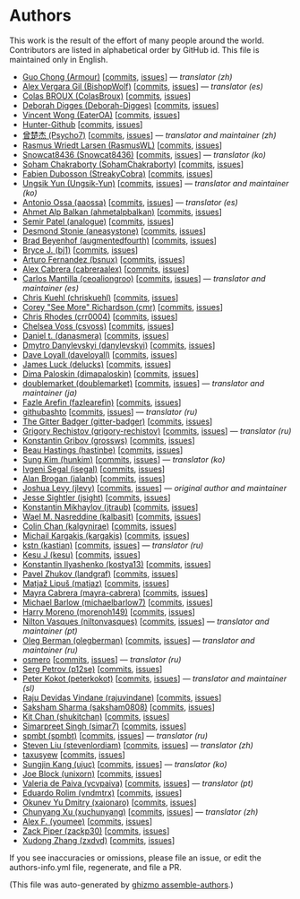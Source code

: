 # Authors

This work is the result of the effort of many people around the world.
Contributors are listed in alphabetical order by GitHub id.
This file is maintained only in English.


* [Guo Chong (Armour)](https://github.com/Armour) [[commits](https://github.com/jlevy/the-art-of-command-line/commits?author=Armour), [issues](https://github.com/jlevy/the-art-of-command-line/issues?q=author%3AArmour)] — _translator (zh)_
* [Alex Vergara Gil (BishopWolf)](https://github.com/BishopWolf) [[commits](https://github.com/jlevy/the-art-of-command-line/commits?author=BishopWolf), [issues](https://github.com/jlevy/the-art-of-command-line/issues?q=author%3ABishopWolf)] — _translator (es)_
* [Colas BROUX (ColasBroux)](https://github.com/ColasBroux) [[commits](https://github.com/jlevy/the-art-of-command-line/commits?author=ColasBroux), [issues](https://github.com/jlevy/the-art-of-command-line/issues?q=author%3AColasBroux)]
* [Deborah Digges (Deborah-Digges)](https://github.com/Deborah-Digges) [[commits](https://github.com/jlevy/the-art-of-command-line/commits?author=Deborah-Digges), [issues](https://github.com/jlevy/the-art-of-command-line/issues?q=author%3ADeborah-Digges)]
* [Vincent Wong (EaterOA)](https://github.com/EaterOA) [[commits](https://github.com/jlevy/the-art-of-command-line/commits?author=EaterOA), [issues](https://github.com/jlevy/the-art-of-command-line/issues?q=author%3AEaterOA)]
* [Hunter-Github](https://github.com/Hunter-Github) [[commits](https://github.com/jlevy/the-art-of-command-line/commits?author=Hunter-Github), [issues](https://github.com/jlevy/the-art-of-command-line/issues?q=author%3AHunter-Github)]
* [曾楚杰 (Psycho7)](https://github.com/Psycho7) [[commits](https://github.com/jlevy/the-art-of-command-line/commits?author=Psycho7), [issues](https://github.com/jlevy/the-art-of-command-line/issues?q=author%3APsycho7)] — _translator and maintainer (zh)_
* [Rasmus Wriedt Larsen (RasmusWL)](https://github.com/RasmusWL) [[commits](https://github.com/jlevy/the-art-of-command-line/commits?author=RasmusWL), [issues](https://github.com/jlevy/the-art-of-command-line/issues?q=author%3ARasmusWL)]
* [Snowcat8436 (Snowcat8436)](https://github.com/Snowcat8436) [[commits](https://github.com/jlevy/the-art-of-command-line/commits?author=Snowcat8436), [issues](https://github.com/jlevy/the-art-of-command-line/issues?q=author%3ASnowcat8436)] — _translator (ko)_
* [Soham Chakraborty (SohamChakraborty)](https://github.com/SohamChakraborty) [[commits](https://github.com/jlevy/the-art-of-command-line/commits?author=SohamChakraborty), [issues](https://github.com/jlevy/the-art-of-command-line/issues?q=author%3ASohamChakraborty)]
* [Fabien Dubosson (StreakyCobra)](https://github.com/StreakyCobra) [[commits](https://github.com/jlevy/the-art-of-command-line/commits?author=StreakyCobra), [issues](https://github.com/jlevy/the-art-of-command-line/issues?q=author%3AStreakyCobra)]
* [Ungsik Yun (Ungsik-Yun)](https://github.com/Ungsik-Yun) [[commits](https://github.com/jlevy/the-art-of-command-line/commits?author=Ungsik-Yun), [issues](https://github.com/jlevy/the-art-of-command-line/issues?q=author%3AUngsik-Yun)] — _translator and maintainer (ko)_
* [Antonio Ossa (aaossa)](https://github.com/aaossa) [[commits](https://github.com/jlevy/the-art-of-command-line/commits?author=aaossa), [issues](https://github.com/jlevy/the-art-of-command-line/issues?q=author%3Aaaossa)] — _translator (es)_
* [Ahmet Alp Balkan (ahmetalpbalkan)](https://github.com/ahmetalpbalkan) [[commits](https://github.com/jlevy/the-art-of-command-line/commits?author=ahmetalpbalkan), [issues](https://github.com/jlevy/the-art-of-command-line/issues?q=author%3Aahmetalpbalkan)]
* [Semir Patel (analogue)](https://github.com/analogue) [[commits](https://github.com/jlevy/the-art-of-command-line/commits?author=analogue), [issues](https://github.com/jlevy/the-art-of-command-line/issues?q=author%3Aanalogue)]
* [Desmond Stonie (aneasystone)](https://github.com/aneasystone) [[commits](https://github.com/jlevy/the-art-of-command-line/commits?author=aneasystone), [issues](https://github.com/jlevy/the-art-of-command-line/issues?q=author%3Aaneasystone)]
* [Brad Beyenhof (augmentedfourth)](https://github.com/augmentedfourth) [[commits](https://github.com/jlevy/the-art-of-command-line/commits?author=augmentedfourth), [issues](https://github.com/jlevy/the-art-of-command-line/issues?q=author%3Aaugmentedfourth)]
* [Bryce J. (bj1)](https://github.com/bj1) [[commits](https://github.com/jlevy/the-art-of-command-line/commits?author=bj1), [issues](https://github.com/jlevy/the-art-of-command-line/issues?q=author%3Abj1)]
* [Arturo Fernandez (bsnux)](https://github.com/bsnux) [[commits](https://github.com/jlevy/the-art-of-command-line/commits?author=bsnux), [issues](https://github.com/jlevy/the-art-of-command-line/issues?q=author%3Absnux)]
* [Alex Cabrera (cabreraalex)](https://github.com/cabreraalex) [[commits](https://github.com/jlevy/the-art-of-command-line/commits?author=cabreraalex), [issues](https://github.com/jlevy/the-art-of-command-line/issues?q=author%3Acabreraalex)]
* [Carlos Mantilla (ceoaliongroo)](https://github.com/ceoaliongroo) [[commits](https://github.com/jlevy/the-art-of-command-line/commits?author=ceoaliongroo), [issues](https://github.com/jlevy/the-art-of-command-line/issues?q=author%3Aceoaliongroo)] — _translator and maintainer (es)_
* [Chris Kuehl (chriskuehl)](https://github.com/chriskuehl) [[commits](https://github.com/jlevy/the-art-of-command-line/commits?author=chriskuehl), [issues](https://github.com/jlevy/the-art-of-command-line/issues?q=author%3Achriskuehl)]
* [Corey "See More" Richardson (cmr)](https://github.com/cmr) [[commits](https://github.com/jlevy/the-art-of-command-line/commits?author=cmr), [issues](https://github.com/jlevy/the-art-of-command-line/issues?q=author%3Acmr)]
* [Chris Rhodes (crr0004)](https://github.com/crr0004) [[commits](https://github.com/jlevy/the-art-of-command-line/commits?author=crr0004), [issues](https://github.com/jlevy/the-art-of-command-line/issues?q=author%3Acrr0004)]
* [Chelsea Voss (csvoss)](https://github.com/csvoss) [[commits](https://github.com/jlevy/the-art-of-command-line/commits?author=csvoss), [issues](https://github.com/jlevy/the-art-of-command-line/issues?q=author%3Acsvoss)]
* [Daniel t. (danasmera)](https://github.com/danasmera) [[commits](https://github.com/jlevy/the-art-of-command-line/commits?author=danasmera), [issues](https://github.com/jlevy/the-art-of-command-line/issues?q=author%3Adanasmera)]
* [Dmytro Danylevskyi (danylevskyi)](https://github.com/danylevskyi) [[commits](https://github.com/jlevy/the-art-of-command-line/commits?author=danylevskyi), [issues](https://github.com/jlevy/the-art-of-command-line/issues?q=author%3Adanylevskyi)]
* [Dave Loyall (daveloyall)](https://github.com/daveloyall) [[commits](https://github.com/jlevy/the-art-of-command-line/commits?author=daveloyall), [issues](https://github.com/jlevy/the-art-of-command-line/issues?q=author%3Adaveloyall)]
* [James Luck (delucks)](https://github.com/delucks) [[commits](https://github.com/jlevy/the-art-of-command-line/commits?author=delucks), [issues](https://github.com/jlevy/the-art-of-command-line/issues?q=author%3Adelucks)]
* [Dima Paloskin (dimapaloskin)](https://github.com/dimapaloskin) [[commits](https://github.com/jlevy/the-art-of-command-line/commits?author=dimapaloskin), [issues](https://github.com/jlevy/the-art-of-command-line/issues?q=author%3Adimapaloskin)]
* [doublemarket (doublemarket)](https://github.com/doublemarket) [[commits](https://github.com/jlevy/the-art-of-command-line/commits?author=doublemarket), [issues](https://github.com/jlevy/the-art-of-command-line/issues?q=author%3Adoublemarket)] — _translator and maintainer (ja)_
* [Fazle Arefin (fazlearefin)](https://github.com/fazlearefin) [[commits](https://github.com/jlevy/the-art-of-command-line/commits?author=fazlearefin), [issues](https://github.com/jlevy/the-art-of-command-line/issues?q=author%3Afazlearefin)]
* [githubashto](https://github.com/githubashto) [[commits](https://github.com/jlevy/the-art-of-command-line/commits?author=githubashto), [issues](https://github.com/jlevy/the-art-of-command-line/issues?q=author%3Agithubashto)] — _translator (ru)_
* [The Gitter Badger (gitter-badger)](https://github.com/gitter-badger) [[commits](https://github.com/jlevy/the-art-of-command-line/commits?author=gitter-badger), [issues](https://github.com/jlevy/the-art-of-command-line/issues?q=author%3Agitter-badger)]
* [Grigory Rechistov (grigory-rechistov)](https://github.com/grigory-rechistov) [[commits](https://github.com/jlevy/the-art-of-command-line/commits?author=grigory-rechistov), [issues](https://github.com/jlevy/the-art-of-command-line/issues?q=author%3Agrigory-rechistov)] — _translator (ru)_
* [Konstantin Gribov (grossws)](https://github.com/grossws) [[commits](https://github.com/jlevy/the-art-of-command-line/commits?author=grossws), [issues](https://github.com/jlevy/the-art-of-command-line/issues?q=author%3Agrossws)]
* [Beau Hastings (hastinbe)](https://github.com/hastinbe) [[commits](https://github.com/jlevy/the-art-of-command-line/commits?author=hastinbe), [issues](https://github.com/jlevy/the-art-of-command-line/issues?q=author%3Ahastinbe)]
* [Sung Kim (hunkim)](https://github.com/hunkim) [[commits](https://github.com/jlevy/the-art-of-command-line/commits?author=hunkim), [issues](https://github.com/jlevy/the-art-of-command-line/issues?q=author%3Ahunkim)] — _translator (ko)_
* [Ivgeni Segal (isegal)](https://github.com/isegal) [[commits](https://github.com/jlevy/the-art-of-command-line/commits?author=isegal), [issues](https://github.com/jlevy/the-art-of-command-line/issues?q=author%3Aisegal)]
* [Alan Brogan (jalanb)](https://github.com/jalanb) [[commits](https://github.com/jlevy/the-art-of-command-line/commits?author=jalanb), [issues](https://github.com/jlevy/the-art-of-command-line/issues?q=author%3Ajalanb)]
* [Joshua Levy (jlevy)](https://github.com/jlevy) [[commits](https://github.com/jlevy/the-art-of-command-line/commits?author=jlevy), [issues](https://github.com/jlevy/the-art-of-command-line/issues?q=author%3Ajlevy)] — _original author and maintainer_
* [Jesse Sightler (jsight)](https://github.com/jsight) [[commits](https://github.com/jlevy/the-art-of-command-line/commits?author=jsight), [issues](https://github.com/jlevy/the-art-of-command-line/issues?q=author%3Ajsight)]
* [Konstantin Mikhaylov (jtraub)](https://github.com/jtraub) [[commits](https://github.com/jlevy/the-art-of-command-line/commits?author=jtraub), [issues](https://github.com/jlevy/the-art-of-command-line/issues?q=author%3Ajtraub)]
* [Wael M. Nasreddine (kalbasit)](https://github.com/kalbasit) [[commits](https://github.com/jlevy/the-art-of-command-line/commits?author=kalbasit), [issues](https://github.com/jlevy/the-art-of-command-line/issues?q=author%3Akalbasit)]
* [Colin Chan (kalgynirae)](https://github.com/kalgynirae) [[commits](https://github.com/jlevy/the-art-of-command-line/commits?author=kalgynirae), [issues](https://github.com/jlevy/the-art-of-command-line/issues?q=author%3Akalgynirae)]
* [Michail Kargakis (kargakis)](https://github.com/kargakis) [[commits](https://github.com/jlevy/the-art-of-command-line/commits?author=kargakis), [issues](https://github.com/jlevy/the-art-of-command-line/issues?q=author%3Akargakis)]
* [kstn (kastian)](https://github.com/kastian) [[commits](https://github.com/jlevy/the-art-of-command-line/commits?author=kastian), [issues](https://github.com/jlevy/the-art-of-command-line/issues?q=author%3Akastian)] — _translator (ru)_
* [Kesu J (kesu)](https://github.com/kesu) [[commits](https://github.com/jlevy/the-art-of-command-line/commits?author=kesu), [issues](https://github.com/jlevy/the-art-of-command-line/issues?q=author%3Akesu)]
* [Konstantin Ilyashenko (kostya13)](https://github.com/kostya13) [[commits](https://github.com/jlevy/the-art-of-command-line/commits?author=kostya13), [issues](https://github.com/jlevy/the-art-of-command-line/issues?q=author%3Akostya13)]
* [Pavel Zhukov (landgraf)](https://github.com/landgraf) [[commits](https://github.com/jlevy/the-art-of-command-line/commits?author=landgraf), [issues](https://github.com/jlevy/the-art-of-command-line/issues?q=author%3Alandgraf)]
* [Matjaž Lipuš (matjaz)](https://github.com/matjaz) [[commits](https://github.com/jlevy/the-art-of-command-line/commits?author=matjaz), [issues](https://github.com/jlevy/the-art-of-command-line/issues?q=author%3Amatjaz)]
* [Mayra Cabrera (mayra-cabrera)](https://github.com/mayra-cabrera) [[commits](https://github.com/jlevy/the-art-of-command-line/commits?author=mayra-cabrera), [issues](https://github.com/jlevy/the-art-of-command-line/issues?q=author%3Amayra-cabrera)]
* [Michael Barlow (michaelbarlow7)](https://github.com/michaelbarlow7) [[commits](https://github.com/jlevy/the-art-of-command-line/commits?author=michaelbarlow7), [issues](https://github.com/jlevy/the-art-of-command-line/issues?q=author%3Amichaelbarlow7)]
* [Harry Moreno (morenoh149)](https://github.com/morenoh149) [[commits](https://github.com/jlevy/the-art-of-command-line/commits?author=morenoh149), [issues](https://github.com/jlevy/the-art-of-command-line/issues?q=author%3Amorenoh149)]
* [Nilton Vasques (niltonvasques)](https://github.com/niltonvasques) [[commits](https://github.com/jlevy/the-art-of-command-line/commits?author=niltonvasques), [issues](https://github.com/jlevy/the-art-of-command-line/issues?q=author%3Aniltonvasques)] — _translator and maintainer (pt)_
* [Oleg Berman (olegberman)](https://github.com/olegberman) [[commits](https://github.com/jlevy/the-art-of-command-line/commits?author=olegberman), [issues](https://github.com/jlevy/the-art-of-command-line/issues?q=author%3Aolegberman)] — _translator and maintainer (ru)_
* [osmero](https://github.com/osmero) [[commits](https://github.com/jlevy/the-art-of-command-line/commits?author=osmero), [issues](https://github.com/jlevy/the-art-of-command-line/issues?q=author%3Aosmero)] — _translator (ru)_
* [Serg Petrov (p12se)](https://github.com/p12se) [[commits](https://github.com/jlevy/the-art-of-command-line/commits?author=p12se), [issues](https://github.com/jlevy/the-art-of-command-line/issues?q=author%3Ap12se)]
* [Peter Kokot (peterkokot)](https://github.com/peterkokot) [[commits](https://github.com/jlevy/the-art-of-command-line/commits?author=peterkokot), [issues](https://github.com/jlevy/the-art-of-command-line/issues?q=author%3Apeterkokot)] — _translator and maintainer (sl)_
* [Raju Devidas Vindane (rajuvindane)](https://github.com/rajuvindane) [[commits](https://github.com/jlevy/the-art-of-command-line/commits?author=rajuvindane), [issues](https://github.com/jlevy/the-art-of-command-line/issues?q=author%3Arajuvindane)]
* [Saksham Sharma (saksham0808)](https://github.com/saksham0808) [[commits](https://github.com/jlevy/the-art-of-command-line/commits?author=saksham0808), [issues](https://github.com/jlevy/the-art-of-command-line/issues?q=author%3Asaksham0808)]
* [Kit Chan (shukitchan)](https://github.com/shukitchan) [[commits](https://github.com/jlevy/the-art-of-command-line/commits?author=shukitchan), [issues](https://github.com/jlevy/the-art-of-command-line/issues?q=author%3Ashukitchan)]
* [Simarpreet Singh (simar7)](https://github.com/simar7) [[commits](https://github.com/jlevy/the-art-of-command-line/commits?author=simar7), [issues](https://github.com/jlevy/the-art-of-command-line/issues?q=author%3Asimar7)]
* [spmbt (spmbt)](https://github.com/spmbt) [[commits](https://github.com/jlevy/the-art-of-command-line/commits?author=spmbt), [issues](https://github.com/jlevy/the-art-of-command-line/issues?q=author%3Aspmbt)] — _translator (ru)_
* [Steven Liu (stevenlordiam)](https://github.com/stevenlordiam) [[commits](https://github.com/jlevy/the-art-of-command-line/commits?author=stevenlordiam), [issues](https://github.com/jlevy/the-art-of-command-line/issues?q=author%3Astevenlordiam)] — _translator (zh)_
* [taxusyew](https://github.com/taxusyew) [[commits](https://github.com/jlevy/the-art-of-command-line/commits?author=taxusyew), [issues](https://github.com/jlevy/the-art-of-command-line/issues?q=author%3Ataxusyew)]
* [Sungjin Kang (ujuc)](https://github.com/ujuc) [[commits](https://github.com/jlevy/the-art-of-command-line/commits?author=ujuc), [issues](https://github.com/jlevy/the-art-of-command-line/issues?q=author%3Aujuc)] — _translator (ko)_
* [Joe Block (unixorn)](https://github.com/unixorn) [[commits](https://github.com/jlevy/the-art-of-command-line/commits?author=unixorn), [issues](https://github.com/jlevy/the-art-of-command-line/issues?q=author%3Aunixorn)]
* [Valeria de Paiva (vcvpaiva)](https://github.com/vcvpaiva) [[commits](https://github.com/jlevy/the-art-of-command-line/commits?author=vcvpaiva), [issues](https://github.com/jlevy/the-art-of-command-line/issues?q=author%3Avcvpaiva)] — _translator (pt)_
* [Eduardo Rolim (vndmtrx)](https://github.com/vndmtrx) [[commits](https://github.com/jlevy/the-art-of-command-line/commits?author=vndmtrx), [issues](https://github.com/jlevy/the-art-of-command-line/issues?q=author%3Avndmtrx)]
* [Okunev Yu Dmitry (xaionaro)](https://github.com/xaionaro) [[commits](https://github.com/jlevy/the-art-of-command-line/commits?author=xaionaro), [issues](https://github.com/jlevy/the-art-of-command-line/issues?q=author%3Axaionaro)]
* [Chunyang Xu (xuchunyang)](https://github.com/xuchunyang) [[commits](https://github.com/jlevy/the-art-of-command-line/commits?author=xuchunyang), [issues](https://github.com/jlevy/the-art-of-command-line/issues?q=author%3Axuchunyang)] — _translator (zh)_
* [Alex F. (youmee)](https://github.com/youmee) [[commits](https://github.com/jlevy/the-art-of-command-line/commits?author=youmee), [issues](https://github.com/jlevy/the-art-of-command-line/issues?q=author%3Ayoumee)]
* [Zack Piper (zackp30)](https://github.com/zackp30) [[commits](https://github.com/jlevy/the-art-of-command-line/commits?author=zackp30), [issues](https://github.com/jlevy/the-art-of-command-line/issues?q=author%3Azackp30)]
* [Xudong Zhang (zxdvd)](https://github.com/zxdvd) [[commits](https://github.com/jlevy/the-art-of-command-line/commits?author=zxdvd), [issues](https://github.com/jlevy/the-art-of-command-line/issues?q=author%3Azxdvd)]

If you see inaccuracies or omissions, please file an issue, or edit the authors-info.yml file, regenerate, and file a PR.



(This file was auto-generated by [ghizmo assemble-authors](https://github.com/jlevy/ghizmo).)